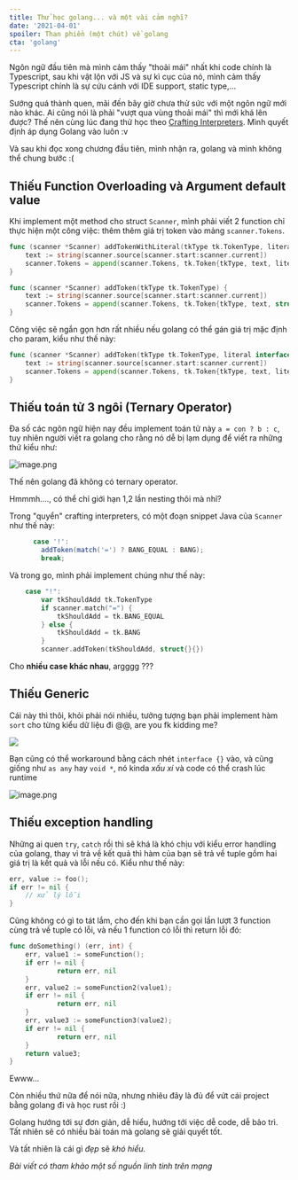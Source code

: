 ```yaml
---
title: Thử học golang... và một vài cảm nghĩ?
date: '2021-04-01'
spoiler: Than phiền (một chút) về golang
cta: 'golang'
---
```


Ngôn ngữ đầu tiên mà mình cảm thấy "thoải mái" nhất khi code chính là Typescript, sau khi vật lộn với JS và sự kì cục của nó, mình cảm thấy Typescript chính là sự cứu cánh với IDE support, static type,... 

Sướng quá thành quen, mãi đến bây giờ chưa thử sức với một ngôn ngữ mới nào khác. Ai cũng nói là phải "vượt qua vùng thoải mái" thì mới khá lên được? Thế nên cùng lúc đang thử học theo [Crafting Interpreters](https://craftinginterpreters.com/). Mình quyết định áp dụng Golang vào luôn :v

Và sau khi đọc xong chương đầu tiên, mình nhận ra, golang và mình không thể chung bước :(

## Thiếu Function Overloading và Argument default value

Khi implement một method cho struct `Scanner`, mình phải viết 2 function chỉ thực hiện một công việc: thêm thêm giá trị token vào mảng `scanner.Tokens`. 

```go
func (scanner *Scanner) addTokenWithLiteral(tkType tk.TokenType, literal interface{}) {
	text := string(scanner.source[scanner.start:scanner.current])
	scanner.Tokens = append(scanner.Tokens, tk.Token{tkType, text, literal, scanner.line})
}

func (scanner *Scanner) addToken(tkType tk.TokenType) {
	text := string(scanner.source[scanner.start:scanner.current])
	scanner.Tokens = append(scanner.Tokens, tk.Token{tkType, text, struct{}{}, scanner.line})
}
```


Công việc sẽ ngắn gọn hơn rất nhiều nếu golang có thể gán giá trị mặc định cho param, kiểu như thế này:

```go
func (scanner *Scanner) addToken(tkType tk.TokenType, literal interface{} = struct{}{}) {
	text := string(scanner.source[scanner.start:scanner.current])
	scanner.Tokens = append(scanner.Tokens, tk.Token{tkType, text, literal, scanner.line})
}
```

## Thiếu toán tử 3 ngôi (Ternary Operator)

Đa số các ngôn ngữ hiện nay đều implement toán tử này `a = con ? b : c`, tuy nhiên người viết ra golang cho rằng nó dễ bị lạm dụng để viết ra những thứ kiểu như:

![image.png](https://cdn.hashnode.com/res/hashnode/image/upload/v1617533485425/f9C55tPTu.png)

Thế nên golang đã không có ternary operator.

Hmmmh...., có thể chỉ giới hạn 1,2 lần nesting thôi mà nhỉ?

Trong "quyển" crafting interpreters, có một đoạn snippet Java của `Scanner` như thế này:
```java
      case '!':
        addToken(match('=') ? BANG_EQUAL : BANG);
        break;
```

Và trong go, mình phải implement chúng như thế này:

```go
	case "!":
		var tkShouldAdd tk.TokenType
		if scanner.match("=") {
			tkShouldAdd = tk.BANG_EQUAL
		} else {
			tkShouldAdd = tk.BANG
		}
		scanner.addToken(tkShouldAdd, struct{}{})
```

Cho **nhiều case khác nhau**, argggg ???

## Thiếu Generic

Cái này thì thôi, khỏi phải nói nhiều, tưởng tượng bạn phải implement hàm `sort` cho từng kiểu dữ liệu đi @@, are you fk kidding me?

<img src="https://cdn.hashnode.com/res/hashnode/image/upload/v1617534193503/TZP5va78d.png" style="display: block; margin: 0 auto;" />


Bạn cũng có thể workaround bằng cách nhét `interface {}` vào, và cũng giống như `as any` hay `void *`, nó kinda *xấu xí* và code có thể crash lúc runtime

![image.png](https://cdn.hashnode.com/res/hashnode/image/upload/v1617535459504/yodVBATbZD.png)


## Thiếu exception handling

Những ai quen `try`, `catch` rồi thì sẽ khá là khó chịu với kiểu error handling của golang, thay vì trả về kết quả thì hàm của bạn sẽ trả về tuple gồm hai giá trị là kết quả và lỗi nếu có. Kiểu như thế này: 

```go
err, value := foo();
if err != nil {
    // xử lý lỗi
}
```

Cũng không có gì to tát lắm, cho đến khi bạn cần gọi lần lượt 3 function cùng trả về tuple có lỗi, và nếu 1 function có lỗi thì return lỗi đó:

```go
func doSomething() (err, int) {
    err, value1 := someFunction();
    if err != nil {
            return err, nil
    }
    err, value2 := someFunction2(value1);
    if err != nil {
            return err, nil
    }
    err, value3 := someFunction3(value2);
    if err != nil {
            return err, nil
    }
    return value3;
}
```

Ewww... 

Còn nhiều thứ nữa để nói nữa, nhưng nhiêu đây là đủ để vứt cái project bằng golang đi và học rust rồi :)

Golang hướng tới sự đơn giản, dễ hiểu, hướng tới việc dễ code, dễ bảo trì. Tất nhiên sẽ có nhiều bài toán mà golang sẽ giải quyết tốt.

Và tất nhiên là cái gì *đẹp* sẽ *khó hiểu*.



*Bài viết có tham khảo một số nguồn linh tinh trên mạng*